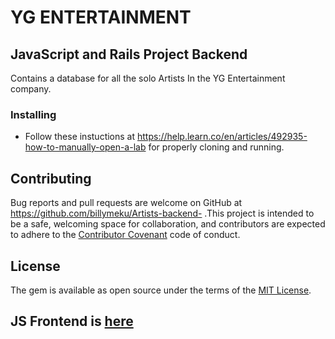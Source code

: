 # YG ENTERTAINMENT

## JavaScript and Rails Project Backend

Contains a database for all the solo Artists In the YG Entertainment company.

### Installing

- Follow these instuctions at https://help.learn.co/en/articles/492935-how-to-manually-open-a-lab for properly cloning and running.

## Contributing

Bug reports and pull requests are welcome on GitHub at https://github.com/billymeku/Artists-backend- .This project is intended to be a safe, welcoming space for collaboration, and contributors are expected to adhere to the [Contributor Covenant](http://contributor-covenant.org) code of conduct.

## License

The gem is available as open source under the terms of the [MIT License](https://opensource.org/licenses/MIT).

## JS Frontend is [here](https://github.com/billymeku/Artists-frontend-)
